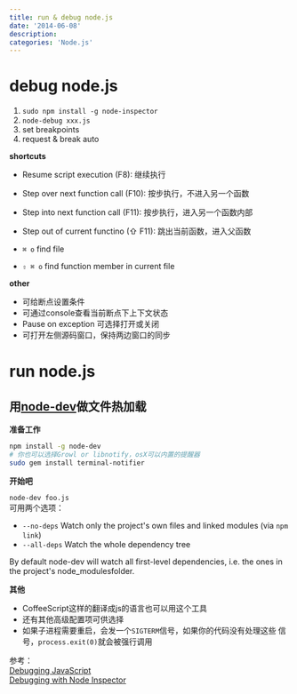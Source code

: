 ```yaml
---
title: run & debug node.js
date: '2014-06-08'
description:
categories: 'Node.js'
---
```


# debug node.js

1. `sudo npm install -g node-inspector`
2. `node-debug xxx.js`
3. set breakpoints
4. request & break auto

**shortcuts**  

* Resume script execution (F8): 继续执行
* Step over next function call (F10): 按步执行，不进入另一个函数
* Step into next function call (F11): 按步执行，进入另一个函数内部
* Step out of current functino (⇧ F11): 跳出当前函数，进入父函数

* `⌘ o` find file
* `⇧ ⌘ o` find function member in current file



**other**  

* 可给断点设置条件
* 可通过console查看当前断点下上下文状态
* Pause on exception 可选择打开或关闭
* 可打开左侧源码窗口，保持两边窗口的同步


# run node.js

## 用[node-dev](https://github.com/fgnass/node-dev)做文件热加载

**准备工作**  

```bash
npm install -g node-dev
# 你也可以选择Growl or libnotify，osX可以内置的提醒器
sudo gem install terminal-notifier
```

**开始吧**  

`node-dev foo.js`  
可用两个选项：  

* `--no-deps` Watch only the project's own files and linked modules (via `npm link`)
* `--all-deps` Watch the whole dependency tree
  
By default node-dev will watch all first-level dependencies, i.e. the ones in the project's node_modulesfolder.  

**其他**  

* CoffeeScript这样的翻译成js的语言也可以用这个工具
* 还有其他高级配置项可供选择
* 如果子进程需要重启，会发一个`SIGTERM`信号，如果你的代码没有处理这些
信号，`process.exit(0)`就会被强行调用

参考：  
[Debugging JavaScript](https://developer.chrome.com/devtools/docs/javascript-debugging?csw=1)  
[Debugging with Node Inspector](http://docs.strongloop.com/display/DOC/Debugging+with+Node+Inspector#DebuggingwithNodeInspector-Keyboardshortcuts)
